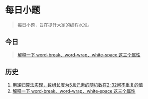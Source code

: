 # 每日小题

> 每日小题，旨在提升大家的编程水准。

## 今日
> [解释一下 word-break、word-wrap、white-space 这三个属性](https://github.com/guokangf/Daily/issues/2)

## 历史

1.  [用递归算法实现，数组长度为5且元素的随机数在2-32间不重复的值](https://github.com/guokangf/Daily/issues/1)
1.  [解释一下 word-break、word-wrap、white-space 这三个属性](https://github.com/guokangf/Daily/issues/2)
